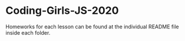 # Coding-Girls-JS-2020

Homeworks for each lesson can be found at the individual README file inside each folder.